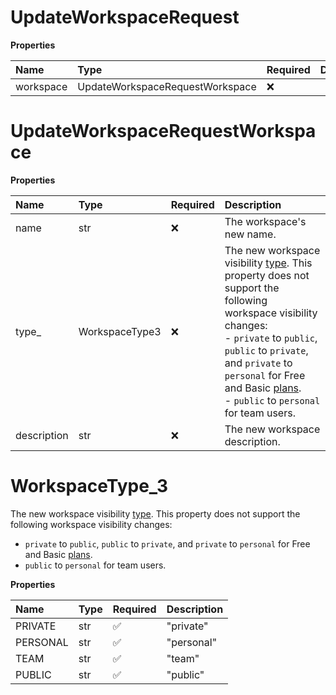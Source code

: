 # UpdateWorkspaceRequest

**Properties**

| Name      | Type                            | Required | Description |
| :-------- | :------------------------------ | :------- | :---------- |
| workspace | UpdateWorkspaceRequestWorkspace | ❌       |             |

# UpdateWorkspaceRequestWorkspace

**Properties**

| Name        | Type           | Required | Description                                                                                                                                                                                                                                                                                                                                                                                                                                     |
| :---------- | :------------- | :------- | :---------------------------------------------------------------------------------------------------------------------------------------------------------------------------------------------------------------------------------------------------------------------------------------------------------------------------------------------------------------------------------------------------------------------------------------------- |
| name        | str            | ❌       | The workspace's new name.                                                                                                                                                                                                                                                                                                                                                                                                                       |
| type\_      | WorkspaceType3 | ❌       | The new workspace visibility [type](https://learning.postman.com/docs/collaborating-in-postman/using-workspaces/managing-workspaces/#changing-workspace-visibility). This property does not support the following workspace visibility changes:<br/>- `private` to `public`, `public` to `private`, and `private` to `personal` for Free and Basic [plans](https://www.postman.com/pricing/).<br/>- `public` to `personal` for team users.<br/> |
| description | str            | ❌       | The new workspace description.                                                                                                                                                                                                                                                                                                                                                                                                                  |

# WorkspaceType_3

The new workspace visibility [type](https://learning.postman.com/docs/collaborating-in-postman/using-workspaces/managing-workspaces/#changing-workspace-visibility). This property does not support the following workspace visibility changes:

- `private` to `public`, `public` to `private`, and `private` to `personal` for Free and Basic [plans](https://www.postman.com/pricing/).
- `public` to `personal` for team users.

**Properties**

| Name     | Type | Required | Description |
| :------- | :--- | :------- | :---------- |
| PRIVATE  | str  | ✅       | "private"   |
| PERSONAL | str  | ✅       | "personal"  |
| TEAM     | str  | ✅       | "team"      |
| PUBLIC   | str  | ✅       | "public"    |
